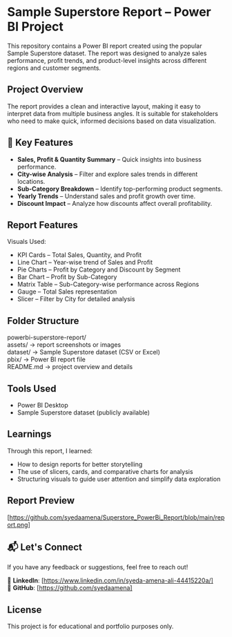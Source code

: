 # Sample Superstore Report – Power BI Project

This repository contains a Power BI report created using the popular Sample Superstore dataset. The report was designed to analyze sales performance, profit trends, and product-level insights across different regions and customer segments.

## Project Overview

The report provides a clean and interactive layout, making it easy to interpret data from multiple business angles. It is suitable for stakeholders who need to make quick, informed decisions based on data visualization.

## 📌 Key Features  
- **Sales, Profit & Quantity Summary** – Quick insights into business performance.  
- **City-wise Analysis** – Filter and explore sales trends in different locations.  
- **Sub-Category Breakdown** – Identify top-performing product segments.  
- **Yearly Trends** – Understand sales and profit growth over time.  
- **Discount Impact** – Analyze how discounts affect overall profitability.  

## Report Features

Visuals Used:
- KPI Cards – Total Sales, Quantity, and Profit
- Line Chart – Year-wise trend of Sales and Profit
- Pie Charts – Profit by Category and Discount by Segment
- Bar Chart – Profit by Sub-Category
- Matrix Table – Sub-Category-wise performance across Regions
- Gauge – Total Sales representation
- Slicer – Filter by City for detailed analysis

## Folder Structure

powerbi-superstore-report/  
assets/ → report screenshots or images  
dataset/ → Sample Superstore dataset (CSV or Excel)  
pbix/ → Power BI report file  
README.md → project overview and details

## Tools Used

- Power BI Desktop  
- Sample Superstore dataset (publicly available)

## Learnings

Through this report, I learned:  
- How to design reports for better storytelling  
- The use of slicers, cards, and comparative charts for analysis  
- Structuring visuals to guide user attention and simplify data exploration

## Report Preview

[https://github.com/syedaamena/Superstore_PowerBi_Report/blob/main/report.png]

## 📬 Let's Connect  
If you have any feedback or suggestions, feel free to reach out!  

🔗 **LinkedIn**: [https://www.linkedin.com/in/syeda-amena-ali-44415220a/]  
🔗 **GitHub**: [https://github.com/syedaamena]  

## License

This project is for educational and portfolio purposes only.
